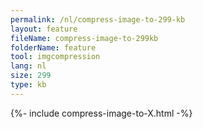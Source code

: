 ```yaml
---
permalink: /nl/compress-image-to-299-kb
layout: feature
fileName: compress-image-to-299kb
folderName: feature
tool: imgcompression
lang: nl
size: 299
type: kb
---
```


{%- include compress-image-to-X.html -%}
